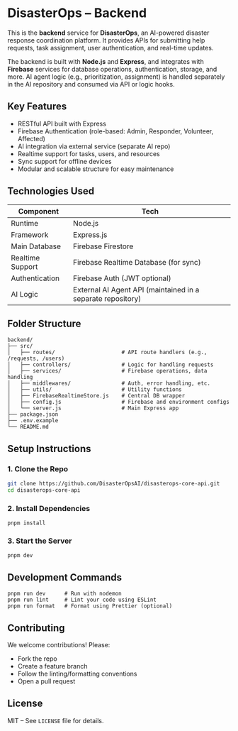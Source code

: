 # DisasterOps – Backend

This is the **backend** service for **DisasterOps**, an AI-powered disaster response coordination platform. It provides APIs for submitting help requests, task assignment, user authentication, and real-time updates.

The backend is built with **Node.js** and **Express**, and integrates with **Firebase** services for database operations, authentication, storage, and more. AI agent logic (e.g., prioritization, assignment) is handled separately in the AI repository and consumed via API or logic hooks.

## Key Features

-  RESTful API built with Express
-  Firebase Authentication (role-based: Admin, Responder, Volunteer, Affected)
-  AI integration via external service (separate AI repo)
-  Realtime support for tasks, users, and resources
-  Sync support for offline devices
-  Modular and scalable structure for easy maintenance


## Technologies Used

| Component         | Tech                                     |
|------------------|-------------------------------------------|
| Runtime           | Node.js                                  |
| Framework         | Express.js                               |
| Main Database    | Firebase Firestore                        |
| Realtime Support | Firebase Realtime Database (for sync)     |
| Authentication    | Firebase Auth (JWT optional)             |
| AI Logic          | External AI Agent API (maintained in a separate repository)|


## Folder Structure

```
backend/
├── src/
│   ├── routes/                     # API route handlers (e.g., /requests, /users)
│   ├── controllers/                # Logic for handling requests
│   ├── services/                   # Firebase operations, data handling
│   ├── middlewares/                # Auth, error handling, etc.
│   ├── utils/                      # Utility functions
│   ├── FirebaseRealtimeStore.js    # Central DB wrapper
│   ├── config.js                   # Firebase and environment configs
│   └── server.js                   # Main Express app
├── package.json
├── .env.example
└── README.md
```

##  Setup Instructions

### 1. Clone the Repo

```bash
git clone https://github.com/DisasterOpsAI/disasterops-core-api.git
cd disasterops-core-api
```

### 2. Install Dependencies
```
pnpm install
```

### 3. Start the Server
```
pnpm dev
```

## Development Commands
```
pnpm run dev      # Run with nodemon
pnpm run lint     # Lint your code using ESLint
pnpm run format   # Format using Prettier (optional)
```

## Contributing

We welcome contributions! Please:

- Fork the repo
- Create a feature branch
- Follow the linting/formatting conventions
- Open a pull request


## License

MIT – See `LICENSE` file for details.
